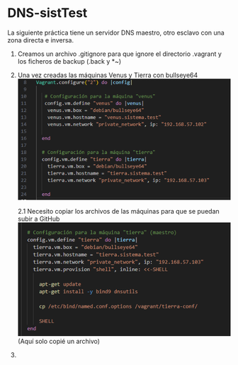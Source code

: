 # DNS-sistTest
La siguiente práctica tiene un servidor DNS maestro, otro esclavo con una zona directa e inversa.


1. Creamos un archivo .gitignore para que ignore el directorio .vagrant y los ficheros de backup (.back y *~)

2. Una vez creadas las máquinas Venus y Tierra con bullseye64
    ![Texto alternativo](images/confMaquinas.png)

    2.1 Necesito copiar los archivos de las máquinas para que se puedan subir a GitHub
    ![Texto alternativo](images/copiarArchivos.png)
        (Aquí solo copié un archivo)

3. 
